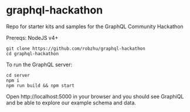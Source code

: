 # graphql-hackathon
Repo for starter kits and samples for the GraphQL Community Hackathon

Prereqs: NodeJS v4+

```
git clone https://github.com/robzhu/graphql-hackathon
cd graphql-hackathon
```

To run the GraphQL server:

```
cd server
npm i
npm run build && npm start
```
Open http://localhost:5000 in your browser and you should see GraphiQL and be able to explore our example schema and data. 
